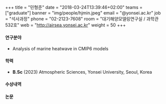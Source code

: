 +++
title = "민형준"
date = "2018-03-24T13:39:46+02:00"
teams = ["graduate"]
banner = "img/people/hjmin.jpeg"
email = "@yonsei.ac.kr"
job = "석사과정"
phone = "02-2123-7608"
room = "대기해양모델링연구실 / 과학관 532호"
web = "http://airsea.yonsei.ac.kr"
weight = 50
+++

#### 연구분야
+ Analysis of marine heatwave in CMIP6 models


#### 학력

+ **B.Sc** (2023) Atmospheric Sciences, Yonsei University, Seoul, Korea



#### 수상내역


#### 논문
